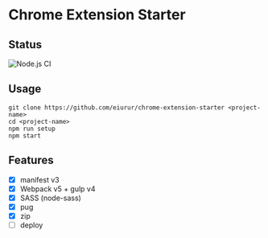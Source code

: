 # Chrome Extension Starter

## Status

![Node.js CI](https://github.com/eiurur/chrome-extension-starter/workflows/Node.js%20CI/badge.svg?branch=master)

## Usage

    git clone https://github.com/eiurur/chrome-extension-starter <project-name>
    cd <project-name>
    npm run setup
    npm start

## Features

- [x] manifest v3
- [x] Webpack v5 + gulp v4
- [x] SASS (node-sass)
- [x] pug
- [x] zip
- [ ] deploy
